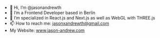 - 👋 Hi, I’m @jasonandrewth
- 👀 I’m a Frontend Developer based in Berlin
- 🌱 I’m specialized in React.js and Next.js as well as WebGL with THREE.js
- 📫 How to reach me: jasonxandrewth@gmail.com
- My Website: www.jason-andrew.com


